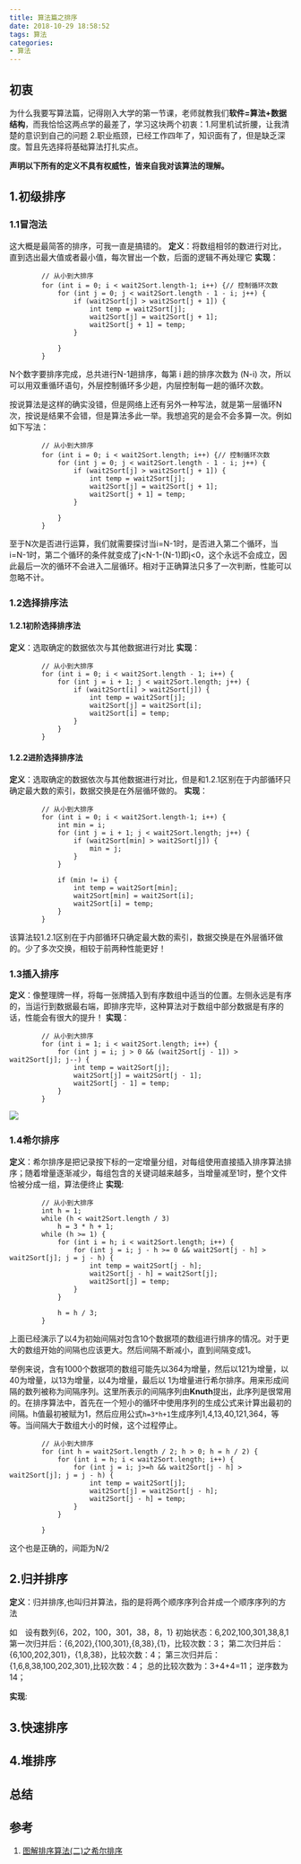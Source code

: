 ```yaml
---
title: 算法篇之排序
date: 2018-10-29 18:58:52
tags: 算法
categories:
- 算法
---
```

## 初衷
为什么我要写算法篇，记得刚入大学的第一节课，老师就教我们**软件=算法+数据结构**，而我恰恰这两点学的最差了，学习这块两个初衷：1.阿里机试折腰，让我清楚的意识到自己的问题 2.职业瓶颈，已经工作四年了，知识面有了，但是缺乏深度。暂且先选择将基础算法打扎实点。

**声明以下所有的定义不具有权威性，皆来自我对该算法的理解。**
## 1.初级排序
### 1.1冒泡法
这大概是最简答的排序，可我一直是搞错的。 
**定义**：将数组相邻的数进行对比，直到选出最大值或者最小值，每次冒出一个数，后面的逻辑不再处理它
**实现**：
```
		// 从小到大排序
		for (int i = 0; i < wait2Sort.length-1; i++) {// 控制循环次数
			for (int j = 0; j < wait2Sort.length - 1 - i; j++) {
				if (wait2Sort[j] > wait2Sort[j + 1]) {
					int temp = wait2Sort[j];
					wait2Sort[j] = wait2Sort[j + 1];
					wait2Sort[j + 1] = temp;
				}

			}
		}
```
N个数字要排序完成，总共进行N-1趟排序，每第 i 趟的排序次数为 (N-i) 次，所以可以用双重循环语句，外层控制循环多少趟，内层控制每一趟的循环次数。

按说算法是这样的确实没错，但是网络上还有另外一种写法，就是第一层循环N次，按说是结果不会错，但是算法多此一举。我想追究的是会不会多算一次。例如如下写法：
```
		// 从小到大排序
		for (int i = 0; i < wait2Sort.length; i++) {// 控制循环次数
			for (int j = 0; j < wait2Sort.length - 1 - i; j++) {
				if (wait2Sort[j] > wait2Sort[j + 1]) {
					int temp = wait2Sort[j];
					wait2Sort[j] = wait2Sort[j + 1];
					wait2Sort[j + 1] = temp;
				}

			}
		}
```
至于N次是否进行运算，我们就需要探讨当i=N-1时，是否进入第二个循环，当i=N-1时，第二个循环的条件就变成了j<N-1-(N-1)即j<0，这个永远不会成立，因此最后一次的循环不会进入二层循环。相对于正确算法只多了一次判断，性能可以忽略不计。
### 1.2选择排序法
#### 1.2.1初阶选择排序法
**定义**：选取确定的数据依次与其他数据进行对比
**实现**：
```
		// 从小到大排序
		for (int i = 0; i < wait2Sort.length - 1; i++) {
			for (int j = i + 1; j < wait2Sort.length; j++) {
				if (wait2Sort[i] > wait2Sort[j]) {
					int temp = wait2Sort[j];
					wait2Sort[j] = wait2Sort[i];
					wait2Sort[i] = temp;
				}
			}
		}
```
#### 1.2.2进阶选择排序法
**定义**：选取确定的数据依次与其他数据进行对比，但是和1.2.1区别在于内部循环只确定最大数的索引，数据交换是在外层循环做的。
**实现**：
```
		// 从小到大排序
		for (int i = 0; i < wait2Sort.length-1; i++) {
			int min = i;
			for (int j = i + 1; j < wait2Sort.length; j++) {
				if (wait2Sort[min] > wait2Sort[j]) {
					min = j;
				}
			}

			if (min != i) {
				int temp = wait2Sort[min];
				wait2Sort[min] = wait2Sort[i];
				wait2Sort[i] = temp;
			}
		}
```
该算法较1.2.1区别在于内部循环只确定最大数的索引，数据交换是在外层循环做的。少了多次交换，相较于前两种性能更好！
### 1.3插入排序
**定义**：像整理牌一样，将每一张牌插入到有序数组中适当的位置。左侧永远是有序的，当运行到数据最右端，即排序完毕，这种算法对于数组中部分数据是有序的话，性能会有很大的提升！
**实现**：
```
		// 从小到大排序
		for (int i = 1; i < wait2Sort.length; i++) {
			for (int j = i; j > 0 && (wait2Sort[j - 1]) > wait2Sort[j]; j--) {
				int temp = wait2Sort[j];
				wait2Sort[j] = wait2Sort[j - 1];
				wait2Sort[j - 1] = temp;
			}
		}
```
![](https://images2015.cnblogs.com/blog/1024555/201611/1024555-20161126000335346-416319390.png)
### 1.4希尔排序
**定义**：希尔排序是把记录按下标的一定增量分组，对每组使用直接插入排序算法排序；随着增量逐渐减少，每组包含的关键词越来越多，当增量减至1时，整个文件恰被分成一组，算法便终止
**实现**:
```
		// 从小到大排序
		int h = 1;
		while (h < wait2Sort.length / 3)
			h = 3 * h + 1;
		while (h >= 1) {
			for (int i = h; i < wait2Sort.length; i++) {
				for (int j = i; j - h >= 0 && wait2Sort[j - h] > wait2Sort[j]; j = j - h) {
					int temp = wait2Sort[j - h];
					wait2Sort[j - h] = wait2Sort[j];
					wait2Sort[j] = temp;
				}
			}

			h = h / 3;
		}
```
  上面已经演示了以4为初始间隔对包含10个数据项的数组进行排序的情况。对于更大的数组开始的间隔也应该更大。然后间隔不断减小，直到间隔变成1。
  
   举例来说，含有1000个数据项的数组可能先以364为增量，然后以121为增量，以40为增量，以13为增量，以4为增量，最后以 1为增量进行希尔排序。用来形成间隔的数列被称为间隔序列。这里所表示的间隔序列由**Knuth**提出，此序列是很常用的。在排序算法中，首先在一个短小的循环中使用序列的生成公式来计算出最初的间隔。h值最初被赋为1，然后应用公式<code>h=3*h+1</code>生成序列1,4,13,40,121,364，等等。当间隔大于数组大小的时候，这个过程停止。
   
```
		// 从小到大排序
		for (int h = wait2Sort.length / 2; h > 0; h = h / 2) {
			for (int i = h; i < wait2Sort.length; i++) {
				for (int j = i; j>=h && wait2Sort[j - h] > wait2Sort[j]; j = j - h) {
					int temp = wait2Sort[j];
					wait2Sort[j] = wait2Sort[j - h];
					wait2Sort[j - h] = temp;
				}
			}

		}
```
这个也是正确的，间距为N/2
## 2.归并排序
**定义**：归并排序,也叫归并算法，指的是将两个顺序序列合并成一个顺序序列的方法

如　设有数列{6，202，100，301，38，8，1}
初始状态：6,202,100,301,38,8,1
第一次归并后：{6,202},{100,301},{8,38},{1}，比较次数：3；
第二次归并后：{6,100,202,301}，{1,8,38}，比较次数：4；
第三次归并后：{1,6,8,38,100,202,301},比较次数：4；
总的比较次数为：3+4+4=11；
逆序数为14；

**实现**:
## 3.快速排序
## 4.堆排序

## 总结
## 参考
1. [图解排序算法(二)之希尔排序](https://www.cnblogs.com/chengxiao/p/6104371.html)
